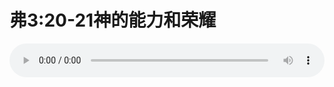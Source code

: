 # 弗3:20-21神的能力和荣耀

<audio style="width: 100%;" preload="false" controls controlslist="nodownload"><source src="http://file.simai.life/audio/mp3/old/12301.mp3" type="audio/mpeg">Your browser does not support the audio element.</audio>



